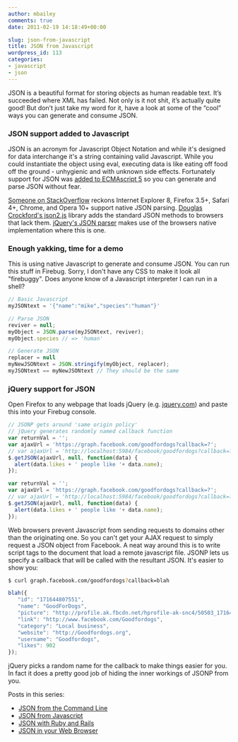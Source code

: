 ```yaml
---
author: mbailey
comments: true
date: 2011-02-19 14:18:49+00:00

slug: json-from-javascript
title: JSON from Javascript
wordpress_id: 113
categories:
- javascript
- json
---
```


JSON is a beautiful format for storing objects as human readable text. It’s
succeeded where XML has failed. Not only is it not shit, it’s actually quite
good! But don’t just take my word for it, have a look at some of the “cool”
ways you can generate and consume JSON.

### JSON support added to Javascript

JSON is an acronym for Javascript Object Notation and while it's designed for
data interchange it's a string containing valid Javascript. While you could
instantiate the object using eval, executing data is like eating off food off
the ground - unhygienic and with unknown side effects. Fortunately support for
JSON was [added to ECMAscript 5](http://ejohn.org/blog/ecmascript-5-strict-mode-json-and-more/) so you can generate and parse JSON without fear.

[Someone on
StackOverflow](http://stackoverflow.com/questions/891299/browser-native-json-support-window-json)
reckons Internet Explorer 8, Firefox 3.5+, Safari 4+, Chrome, and Opera 10+
support native JSON parsing. [Douglas Crockford's
json2.js](https://github.com/douglascrockford/JSON-js) library adds the
standard JSON methods to browsers that lack them. [jQuery's JSON
parser](http://api.jquery.com/jQuery.parseJSON/) makes use of the browsers
native implementation where this is one.


### Enough yakking, time for a demo

This is using native Javascript to generate and consume JSON. You can run this
stuff in Firebug. Sorry, I don't have any CSS to make it look all "firebuggy".
Does anyone know of a Javascript interpreter I can run in a shell?

```javascript
// Basic Javascript
myJSONtext = '{"name":"mike","species":"human"}'

// Parse JSON
reviver = null;
myObject = JSON.parse(myJSONtext, reviver);
myObject.species // => 'human'

// Generate JSON
replacer = null
myNewJSONtext = JSON.stringify(myObject, replacer);
myJSONtext == myNewJSONtext // They should be the same
```


### jQuery support for JSON

Open Firefox to any webpage that loads jQuery (e.g. [jquery.com](http://jquery.com)) and paste this into your Firebug console.

```javascript
// JSONP gets around 'same origin policy'
// jQuery generates randomly named callback function
var returnVal = '';
var ajaxUrl = 'https://graph.facebook.com/goodfordogs?callback=?';
// var ajaxUrl = 'http://localhost:5984/facebook/goodfordogs?callback=?';
$.getJSON(ajaxUrl, null, function(data) {
  alert(data.likes + ' people like '+ data.name);
});

var returnVal = '';
var ajaxUrl = 'https://graph.facebook.com/goodfordogs?callback=?';
// var ajaxUrl = 'http://localhost:5984/facebook/goodfordogs?callback=?';
$.getJSON(ajaxUrl, null, function(data) {
  alert(data.likes + ' people like '+ data.name);
});
```

Web browsers prevent Javascript from sending requests to domains other than the
originating one. So you can't get your AJAX request to simply request a JSON
object from Facebook. A neat way around this is to write script tags to the
document that load a remote javascript file. JSONP lets us specify a callback
that will be called with the resultant JSON. It's easier to show you:

```bash
$ curl graph.facebook.com/goodfordogs?callback=blah
```

```javascript
blah({
   "id": "171644807551",
   "name": "GoodForDogs",
   "picture": "http://profile.ak.fbcdn.net/hprofile-ak-snc4/50503_171644807551_2269219_s.jpg",
   "link": "http://www.facebook.com/Goodfordogs",
   "category": "Local business",
   "website": "http://Goodfordogs.org",
   "username": "Goodfordogs",
   "likes": 902
});
```

jQuery picks a random name for the callback to make things easier for you. In
fact it does a pretty good job of hiding the inner workings of JSONP from you.


Posts in this series:

* [JSON from the Command Line](2011-02-19-json-from-the-command-line.md)
* [JSON from Javascript](2011-02-19-json-from-javascript.md)
* [JSON with Ruby and Rails](2011-02-20-json-with-ruby-and-rails.md)
* [JSON in your Web Browser](2011-02-20-json-in-your-web-browser.md)
